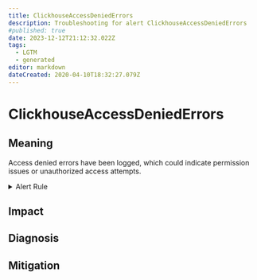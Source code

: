 ```yaml
---
title: ClickhouseAccessDeniedErrors
description: Troubleshooting for alert ClickhouseAccessDeniedErrors
#published: true
date: 2023-12-12T21:12:32.022Z
tags: 
  - LGTM
  - generated
editor: markdown
dateCreated: 2020-04-10T18:32:27.079Z
---
```


# ClickhouseAccessDeniedErrors

## Meaning
[//]: # "Short paragraph that explains what the alert means"
Access denied errors have been logged, which could indicate permission issues or unauthorized access attempts.

<details>
  <summary>Alert Rule</summary>

{{% rule "clickhouse/clickhouse-internal.yml" "ClickhouseAccessDeniedErrors" %}}

<!-- Rule when generated

```yaml
alert: ClickhouseAccessDeniedErrors
expr: increase(ClickHouseErrorMetric_RESOURCE_ACCESS_DENIED[5m]) > 0
for: 0m
labels:
    severity: info
annotations:
    summary: ClickHouse Access Denied Errors (instance {{ $labels.instance }})
    description: |-
        Access denied errors have been logged, which could indicate permission issues or unauthorized access attempts.
          VALUE = {{ $value }}
          LABELS = {{ $labels }}
    runbook: https://github.com/srerun/prometheus-alerts/blob/main/content/runbooks/clickhouse-internal/ClickhouseAccessDeniedErrors.md

```

-->

</details>


## Impact
[//]: # "What could / will happen if the alert is not addressed"



## Diagnosis
[//]: # "Steps to take to identify the cause of the problem"



## Mitigation
[//]: # "The steps necessary to resolve the alert"
